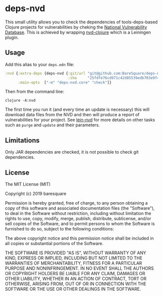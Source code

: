# deps-nvd

This small utility allows you to check the dependencies of
tools-deps-based Clojure projects for vulnerabilities by cheking the
[National Vulnerability Database](https://nvd.nist.gov/). This is
achieved by wrapping
[nvd-clojure](https://github.com/rm-hull/lein-nvd) which is a
Leiningen plugin.

## Usage

Add this alias to your `deps.edn` file:

```clojure
:nvd {:extra-deps {deps-nvd {:git/url "git@github.com:BareSquare/deps-nvd.git"
                             :sha     "25fdfe76cd971c42d85539edb703e9f41661dfdd"}} ;;or replace this with the latest commit sha
      :main-opts  ["-m" "deps-nvd.core" "check"]}
```

Then from the command line:

```
clojure -A:nvd
```

The first time you run it (and every time an update is necessary) this
will download data files from the NVD and then will produce a report
of vulnerabilities for your project. See
[lein-nvd](https://github.com/rm-hull/lein-nvd) for more details on
other tasks such as `purge` and `update` and their parameters.

## Limitations

Only JAR dependencies are checked, it is not possible to check git
dependencies.

## License

The MIT License (MIT)

Copyright (c) 2019 baresquare

Permission is hereby granted, free of charge, to any person obtaining
a copy of this software and associated documentation files (the
"Software"), to deal in the Software without restriction, including
without limitation the rights to use, copy, modify, merge, publish,
distribute, sublicense, and/or sell copies of the Software, and to
permit persons to whom the Software is furnished to do so, subject to
the following conditions:

The above copyright notice and this permission notice shall be
included in all copies or substantial portions of the Software.

THE SOFTWARE IS PROVIDED "AS IS", WITHOUT WARRANTY OF ANY KIND,
EXPRESS OR IMPLIED, INCLUDING BUT NOT LIMITED TO THE WARRANTIES OF
MERCHANTABILITY, FITNESS FOR A PARTICULAR PURPOSE AND
NONINFRINGEMENT. IN NO EVENT SHALL THE AUTHORS OR COPYRIGHT HOLDERS BE
LIABLE FOR ANY CLAIM, DAMAGES OR OTHER LIABILITY, WHETHER IN AN ACTION
OF CONTRACT, TORT OR OTHERWISE, ARISING FROM, OUT OF OR IN CONNECTION
WITH THE SOFTWARE OR THE USE OR OTHER DEALINGS IN THE SOFTWARE.
